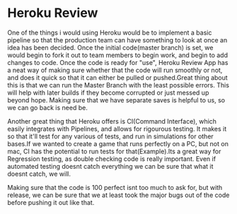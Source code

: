 # Heroku Review
One of the things i would using Heroku would be to implement a basic pipeline so that the production team can have something to look at once an idea has been decided. Once the initial code(master branch) is set, we would begin to fork it out to team members to begin work, and begin to add changes to code. Once the code is ready for "use", Heroku Review App has a neat way of making sure whether that the code will run smoothly or not, and does it quick so that it can either be pulled or pushed.Great thing about this is that we can run the Master Branch with the least possible errors. This will help with later builds if they become corrupted or just messed up beyond hope. Making sure that we have separate saves is helpful to us, so we can go back is need be.

Another great thing that Heroku offers is CI(Command Interface), which easily integrates with Pipelines, and allows for rigourous testing. It makes it so that it'll test for any various of tests, and run in simulations for other bases.If we wanted to create a game that runs perfectly on a PC, but not on mac, CI has the potential to run tests for that(Example).Its a great way for Regression testing, as double checking code is really important. Even if automated testing doesnt catch everything we can be sure that what it doesnt catch, we will.

Making sure that the code is 100 perfect isnt too much to ask for, but with release, we can be sure that we at least took the major bugs out of the code before pushing it out like that.
